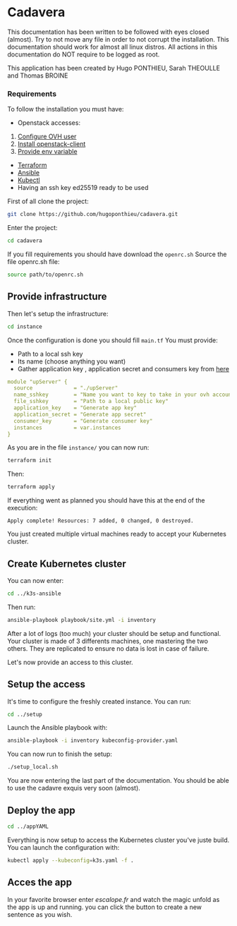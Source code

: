 # Cadavera

This documentation has been written to be followed with eyes closed (almost). Try to not move any file in order to not corrupt the installation. This documentation should work for almost all linux distros. All actions in this documentation do NOT require to be logged as root.

This application has been created by Hugo PONTHIEU, Sarah THEOULLE and Thomas BROINE

### Requirements

To follow the installation you must have:

- Openstack accesses:

 1) [Configure OVH user](https://help.ovhcloud.com/csm/fr-public-cloud-compute-horizon?id=kb_article_view&sysparm_article=KB0050895)
 2) [Install openstack-client](https://help.ovhcloud.com/csm/fr-public-cloud-compute-prepare-openstack-api-environment?id=kb_article_view&sysparm_article=KB0050995)
 3) [Provide env variable](https://help.ovhcloud.com/csm/fr-public-cloud-compute-set-openstack-environment-variables?id=kb_article_view&sysparm_article=KB0050935)

- [Terraform](https://developer.hashicorp.com/terraform/install)
- [Ansible](https://docs.ansible.com/ansible/latest/installation_guide/intro_installation.html)
- [Kubectl](https://kubernetes.io/docs/tasks/tools/)
- Having an ssh key ed25519 ready to be used

First of all clone the project:

```bash
git clone https://github.com/hugoponthieu/cadavera.git
```

Enter the project:

```bash
cd cadavera
```

If you fill requirements you should have download the `openrc.sh`
Source the file openrc.sh file:

```bash
source path/to/openrc.sh
```

## Provide infrastructure

Then let's setup the infrastructure:

```bash
cd instance
```

Once the configuration is done you should fill `main.tf`
You must provide:

- Path to a local ssh key
- Its name (choose anything you want)
- Gather application key , application secret and consumers key from [here](https://www.ovh.com/auth/api/createToken?GET=/*&POST=/*&PUT=/*&DELETE=/*)

```yaml
module "upServer" {
  source             = "./upServer"
  name_sshkey        = "Name you want to key to take in your ovh account"
  file_sshkey        = "Path to a local public key"
  application_key    = "Generate app key"
  application_secret = "Generate app secret"
  consumer_key       = "Generate consumer key"
  instances          = var.instances
}
```

As you are in the file  `` instance/ ``  you can now run:

```bash
terraform init
```

Then:

```bash
terraform apply
```

If everything went as planned you should have this at the end of the execution:

```
Apply complete! Resources: 7 added, 0 changed, 0 destroyed.
```

You just created multiple virtual machines ready to accept your Kubernetes cluster.

## Create Kubernetes cluster

You can now enter:

```bash
cd ../k3s-ansible
```

Then run:

```bash
ansible-playbook playbook/site.yml -i inventory
```

After a lot of logs (too much) your cluster should be setup and functional.
Your cluster is made of 3 differents machines, one mastering the two others. They are replicated to ensure no data is lost in case of failure.

Let's now provide an access to this cluster.

## Setup the access

It's time to configure the freshly created instance. You can run:

```bash
cd ../setup
```

Launch the Ansible playbook with:

```bash
ansible-playbook -i inventory kubeconfig-provider.yaml
```

You can now run to finish the setup:

```bash
./setup_local.sh
```

You are now entering the last part of the documentation. You should be able to use the cadavre exquis very soon (almost).

## Deploy the app

```bash
cd ../appYAML
```

Everything is now setup to access the Kubernetes cluster you've juste build. You can launch the configuration with:

```bash
kubectl apply --kubeconfig=k3s.yaml -f . 
```

## Acces the app

In your favorite browser enter _escalope.fr_ and watch the magic unfold as the app is up and running. you can click the button to create a new sentence as you wish.
